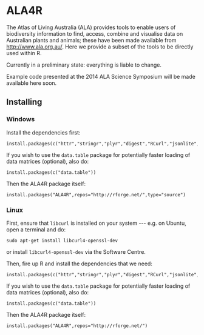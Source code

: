 # ALA4R

The Atlas of Living Australia (ALA) provides tools to enable users of biodiversity information to find, access, combine and visualise data on Australian plants and animals; these have been made available from http://www.ala.org.au/. Here we provide a subset of the tools to be directly used within R.

Currently in a preliminary state: everything is liable to change.

Example code presented at the 2014 ALA Science Symposium will be made available here soon.


## Installing

### Windows

Install the dependencies first:
```{r}
install.packages(c("httr","stringr","plyr","digest","RCurl","jsonlite","assertthat","sp"))
```

If you wish to use the `data.table` package for potentially faster loading of data matrices (optional), also do:
```{r}
install.packages(c("data.table"))
```

Then the ALA4R package itself:
```{r}
install.packages("ALA4R",repos="http://rforge.net/",type="source")
```

### Linux

First, ensure that `libcurl` is installed on your system --- e.g. on Ubuntu, open a terminal and do:
```
sudo apt-get install libcurl4-openssl-dev
```

or install `libcurl4-openssl-dev` via the Software Centre.

Then, fire up R and install the dependencies that we need:
```{r}
install.packages(c("httr","stringr","plyr","digest","RCurl","jsonlite","assertthat","sp"))
```

If you wish to use the `data.table` package for potentially faster loading of data matrices (optional), also do:
```{r}
install.packages(c("data.table"))
```

Then the ALA4R package itself:
```{r}
install.packages("ALA4R",repos="http://rforge.net/")
```

